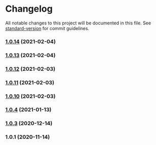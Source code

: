 # Changelog

All notable changes to this project will be documented in this file. See [standard-version](https://github.com/conventional-changelog/standard-version) for commit guidelines.

### [1.0.14](https://github.com/beuthbot/bhtbot_botlibrary/compare/v1.0.13...v1.0.14) (2021-02-04)

### [1.0.13](https://github.com/beuthbot/bhtbot_botlibrary/compare/v1.0.12...v1.0.13) (2021-02-04)

### [1.0.12](https://github.com/beuthbot/bhtbot_botlibrary/compare/v1.0.11...v1.0.12) (2021-02-03)

### [1.0.11](https://github.com/beuthbot/bhtbot_botlibrary/compare/v1.0.10...v1.0.11) (2021-02-03)

### [1.0.10](https://github.com/beuthbot/bhtbot_botlibrary/compare/v1.0.9...v1.0.10) (2021-02-03)

### [1.0.4](https://github.com/beuthbot/bhtbot_botlibrary/compare/v1.0.3...v1.0.4) (2021-01-13)

### [1.0.3](https://github.com/beuthbot/bhtbot_botlibrary/compare/v1.0.2...v1.0.3) (2020-12-14)

### 1.0.1 (2020-11-14)
